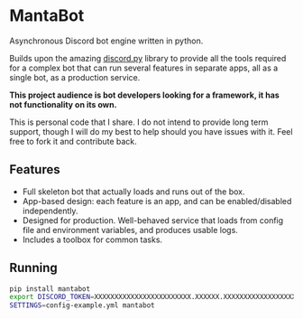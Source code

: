 MantaBot
========

Asynchronous Discord bot engine written in python.

Builds upon the amazing [discord.py](https://github.com/Rapptz/discord.py) library to provide all the tools required for a complex bot that can run several features in separate apps, all as a single bot, as a production service.

**This project audience is bot developers looking for a framework, it has not functionality on its own.**

This is personal code that I share. I do not intend to provide long term support, though I will do my best to help should you have issues with it. Feel free to fork it and contribute back.


Features
--------

* Full skeleton bot that actually loads and runs out of the box.
* App-based design: each feature is an app, and can be enabled/disabled independently.
* Designed for production. Well-behaved service that loads from config file and environment variables, and produces usable logs.
* Includes a toolbox for common tasks.

Running
-------

```bash
pip install mantabot
export DISCORD_TOKEN=XXXXXXXXXXXXXXXXXXXXXXXX.XXXXXX.XXXXXXXXXXXXXXXXXXXXXXXXXXX
SETTINGS=config-example.yml mantabot
```
